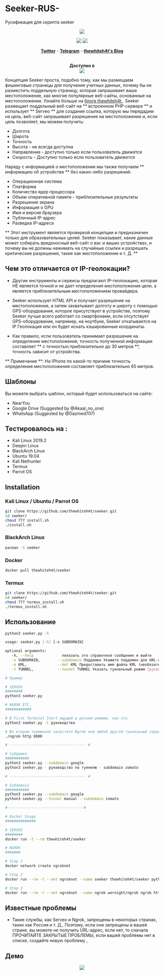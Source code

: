 # Seeker-RUS-
Русификация для скрипта seeker
<p align="center"><img src="https://psv4.userapi.com/c856236/u370917353/docs/d2/d29704554ab9/Fioletovaya_i_Rozovaya_Sovremennaya_Rabota_iz_Doma_Prostaya_Prezentatsia.png?extra=Ip4gQ7AT03jHt4lrLPpF0YmLSnvUBF9ecB1LWMnmcg_vkFSPLeam3rcLB29yJCoyqo0DUpdBgn0q5nYfy7itKfQrtwsIJby6-iJFlLA6LPhj3Yj_tsOzIXhZA3af5Pl8I1wQr36EGAzM7xbrHQKZg-pY"></p>

<p align="center">
<img src="https://img.shields.io/badge/Python-3-brightgreen.svg?style=plastic">
<img src="https://img.shields.io/badge/Docker-✔-blue.svg?style=plastic">
</p>

<p align="center">
  <a href="https://twitter.com/thewhiteh4t"><b>Twitter</b></a>
  <span> - </span>
  <a href="https://t.me/thewhiteh4t"><b>Telegram</b></a>
  <span> - </span>
  <a href="https://thewhiteh4t.github.io"><b>thewhiteh4t's Blog</b></a>
</p>

<p align="center">
  <br>
  <b>Доступно в</b>
  <br>
  <img src="https://i.imgur.com/1wJVDV5.png">
</p>

Концепция Seeker проста, подобно тому, как мы размещаем фишинговые страницы для получения учетных данных, почему бы не разместить поддельную страницу, которая запрашивает ваше местоположение, как многие популярные веб-сайты, основанные на местоположении. Узнайте больше на <a href="https://thewhiteh4t.github.io"> блоге thewhiteh4t </a>. Seeker размещает поддельный веб-сайт на ** встроенном PHP-сервере ** и использует ** Serveo ** для создания ссылка, которую мы передадим на цель, веб-сайт запрашивает разрешение на местоположение и, если цель позволяет, мы можем получить:

* Долгота
* Широта
* Точность
* Высота - не всегда доступна
* Направление - доступно только если пользователь движется
* Скорость - Доступно только если пользователь движется

Наряду с информацией о местоположении мы также получаем ** информацию об устройстве ** без каких-либо разрешений:

* Операционная система
* Платформа
* Количество ядер процессора
* Объем оперативной памяти - приблизительные результаты
* Разрешение экрана
* Информация о GPU
* Имя и версия браузера
* Публичный IP-адрес
* Разведка IP-адреса

** Этот инструмент является проверкой концепции и предназначен только для образовательных целей. Seeker показывает, какие данные может собирать вредоносный веб-сайт о вас и ваших устройствах, и почему вы не должны нажимать на случайные ссылки и разрешать критические разрешения, такие как местоположение и т. Д. **

## Чем это отличается от IP-геолокации?

* Другие инструменты и сервисы предлагают IP-геолокацию, которая НЕ является точной и не дает определения местоположения цели, а является приблизительным местоположением провайдера.

* Seeker использует HTML API и получает разрешение на местоположение, а затем захватывает долготу и широту с помощью GPS-оборудования, которое присутствует в устройстве, поэтому Seeker лучше всего работает со смартфонами, если отсутствует GPS-оборудование, например, на ноутбуке, Seeker откатывается на IP Геолокация или он будет искать кэшированные координаты.

* Как правило, если пользователь принимает разрешение на определение местоположения, точность полученной информации составляет ** с точностью приблизительно до 30 метров **, точность зависит от устройства.

** Примечание **: На iPhone по какой-то причине точность определения местоположения составляет приблизительно 65 метров.

## Шаблоны

Вы можете выбрать шаблон, который будет использоваться на сайте:

* NearYou
* Google Drive (Suggested by @Akaal_no_one)
* WhatsApp (Suggested by @Dazmed707)

## Тестировалось на  :

* Kali Linux 2019.2
* Deepin Linux
* BlackArch Linux
* Ubuntu 19.04
* Kali Nethunter
* Termux
* Parrot OS

## Installation

### Kali Linux / Ubuntu / Parrot OS

```bash
git clone https://github.com/thewhiteh4t/seeker.git
cd seeker/
chmod 777 install.sh
./install.sh
```

### BlackArch Linux

```bash
pacman -S seeker
```

### Docker

```bash
docker pull thewhiteh4t/seeker
```

### Termux

```bash
git clone https://github.com/thewhiteh4t/seeker.git
cd seeker/
chmod 777 termux_install.sh
./termux_install.sh
```

## Использование

```bash
python3 seeker.py -h

usage: seeker.py [-h] [-s SUBDOMAIN]

optional arguments:
   -h, --help             показать это справочное сообщение и выйти
   -s SUBDOMAIN,        --subdomain Поддомен Укажите поддомен для URL-адреса Serveo (необязательно)
   -k KML,              --kml KML Предоставить имя файла KML (необязательно)
   -t TUNNEL,           --tunnel TUNNEL Указать туннельный режим [руководство]

# Пример

# SERVEO
########
python3 seeker.py

# NGROK ETC.
############

# В First Terminal Start ищущий в ручном режиме, как это
python3 seeker.py -t руководство

# Во втором терминале запустите Ngrok или любой другой туннельный сервис на порту 8080
./ngrok http 8080

# ----------------------------------- #

# Субдомен
###########
python3 seeker.py --subdomain google
python3 seeker.py - руководство по туннелю - subdomain zomato

# ----------------------------------- #

# Subdomain
########### 
python3 seeker.py --subdomain google
python3 seeker.py --tunnel manual --subdomain zomato

#-----------------------------------#

# Docker Usage
##############

# SERVEO
########
docker run -t --rm thewhiteh4t/seeker

# NGROK
#######

# Step 1
docker network create ngroknet

# Step 2
docker run --rm -t --net ngroknet --name seeker thewhiteh4t/seeker python3 seeker.py -t manual

# Step 3
docker run --rm -t --net ngroknet --name ngrok wernight/ngrok ngrok http seeker:8080
```

## Известные проблемы

* Такие службы, как Serveo и Ngrok, запрещены в некоторых странах, таких как Россия и т. Д., Поэтому, если они запрещены в вашей стране, вы можете не получить URL-адрес, если нет, то сначала ПРОЧИТАЙТЕ ЗАКРЫТЫЕ ПРОБЛЕМЫ, если вашей проблемы нет в списке, создайте новую проблему ,

## Демо

<p align="center">
	<a href="https://www.youtube.com/watch?v=FEyAPjkJFrk"><img src="https://i.imgur.com/48yrleF.png"></a>
</p>
